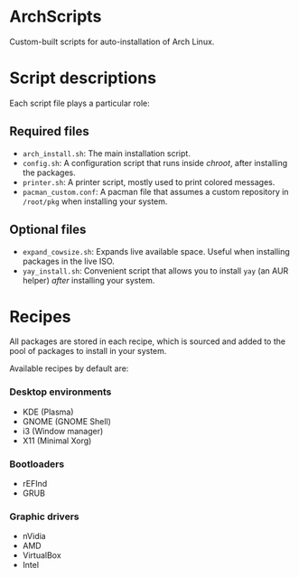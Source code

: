 # ArchScripts

Custom-built scripts for auto-installation of Arch Linux.

# Script descriptions

Each script file plays a particular role:

## Required files

- `arch_install.sh`: The main installation script.
- `config.sh`: A configuration script that runs inside *chroot*, after installing the packages.
- `printer.sh`: A printer script, mostly used to print colored messages.
- `pacman_custom.conf`: A pacman file that assumes a custom repository in `/root/pkg` when installing your system.

## Optional files

- `expand_cowsize.sh`: Expands live available space. Useful when installing packages in the live ISO.
- `yay_install.sh`: Convenient script that allows you to install `yay` (an AUR helper) *after* installing your system.

# Recipes

All packages are stored in each recipe, which is sourced and added to the pool of packages to install in your system.

Available recipes by default are:

### Desktop environments
* KDE (Plasma)
* GNOME (GNOME Shell)
* i3 (Window manager)
* X11 (Minimal Xorg)

### Bootloaders
* rEFInd
* GRUB

### Graphic drivers
* nVidia
* AMD
* VirtualBox
* Intel
